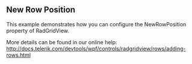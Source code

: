 ## New Row Position
This example demonstrates how you can configure the NewRowPosition property of RadGridView.

More details can be found in our online help:
http://docs.telerik.com/devtools/wpf/controls/radgridview/rows/adding-rows.html